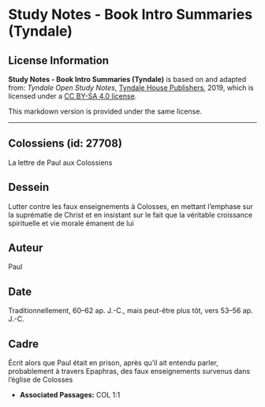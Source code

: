 # Study Notes - Book Intro Summaries (Tyndale)

## License Information

**Study Notes - Book Intro Summaries (Tyndale)** is based on and adapted from: _Tyndale Open Study Notes_, [Tyndale House Publishers](https://tyndaleopenresources.com/), 2019, which is licensed under a [CC BY-SA 4.0 license](https://creativecommons.org/licenses/by-sa/4.0/legalcode.en).

This markdown version is provided under the same license.



--------------------------------

## Colossiens (id: 27708)

La lettre de Paul aux Colossiens

Dessein
-------

Lutter contre les faux enseignements à Colosses, en mettant l’emphase sur la suprématie de Christ et en insistant sur le fait que la véritable croissance spirituelle et vie morale émanent de lui

Auteur
------

Paul

Date
----

Traditionnellement, 60–62 ap. J.\-C., mais peut\-être plus tôt, vers 53–56 ap. J.\-C.

Cadre
-----

Écrit alors que Paul était en prison, après qu’il ait entendu parler, probablement à travers Epaphras, des faux enseignements survenus dans l’église de Colosses

* **Associated Passages:** COL 1:1

